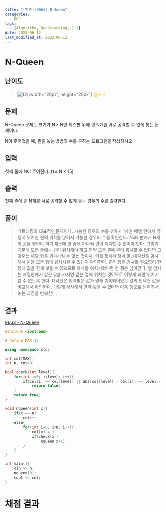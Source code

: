 ```yaml
---
title: "[백준][9663] N-Queen"
categories:
  - BOJ
tags:
  - [Algorithm, Backtracking, C++]
date: 2023-06-12
last_modified_at: 2023-06-12
---
```

# N-Queen
## 난이도
> ![12](https://github.com/ihmmaru99/ihmmaru99/assets/109266664/4f74cb65-a628-44e0-8f7f-210cdc98eb6e){:width="20px", height="20px"} <span style="color:#FFBF00"> 골드 4</span>

## 문제
N-Queen 문제는 크기가 N × N인 체스판 위에 퀸 N개를 서로 공격할 수 없게 놓는 문제이다.

N이 주어졌을 때, 퀸을 놓는 방법의 수를 구하는 프로그램을 작성하시오.
## 입력
첫째 줄에 N이 주어진다. (1 ≤ N < 15)
## 출력
첫째 줄에 퀸 N개를 서로 공격할 수 없게 놓는 경우의 수를 출력한다.
## 풀이
> 백트래킹의 대표적인 문제이다. 가능한 경우의 수를 찾아서 1차원 배열 안에서 각 행에 위치한 퀸의 위치를 넣어서 가능한 경우의 수를 확인한다. NxN 판에서 N개의 퀸을 놓아야 하기 때문에 한 줄에 하나씩 퀸이 위치할 수 있어야 한다. 그렇기 때문에 모든 줄에는 퀸이 위치해야 하고 만약 모든 줄에 퀸이 위치할 수 없다면 그 경우는 해당 퀸을 위치시킬 수 없는 것이다. 이를 통해서 행과 열, 대각선을 검사해서 퀸을 모든 행에 위치시킬 수 있는지 확인한다. 같은 행을 검사할 필요없이 한 행에 값을 한개 넣을 수 있으므로 하나를 위치시켰다면 한 행은 넘어간다. 열 검사는 배열안에서 같은 값을 가지면 같은 열에 위치한 것이므로 이렇게 되면 위치시킬 수 없도록 한다. 대각선은 입력받은 값과 원래 기록되어있는 값의 인덱스 값을 비교해서 확인한다. 이렇게 검사해서 만약 놓을 수 있다면 다음 행으로 넘어가서 놓는 과정을 반복한다.

## 결과
[9663 - N-Queen](https://github.com/ihmmaru99/BOJ/blob/main/9663/9663.cpp)
```c++
#include <iostream>

# define MAX 15

using namespace std;

int col[MAX];
int n, cnt=0;

bool check(int level){
    for(int i=0; i<level; i++){
        if(col[i] == col[level] || abs(col[level] - col[i]) == level - i)
            return false;
    }
    return true;
}

void nqueen(int x){
    if(x == n)
        cnt++;
    else{
        for(int i=0; i<n; i++){
            col[x] = i;
            if(check(x))
                nqueen(x+1);
        }
    }
}

int main(){
    cin >> n;
    nqueen(0);
    cout << cnt;
}
```

# 채점 결과
